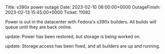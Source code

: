Title: s390x power outage
Date: 2023-02-10 08:00:00+0000
OutageFinish: 2023-02-13 15:45:00+0000
Ticket: 11082

Power is out in the datacenter with Fedora's s390x builders. 
All builds will queue until they are back online.

update: Power has been restored, but storage is being worked on.

update: Storage access has been fixed, and all builders are up and running.
